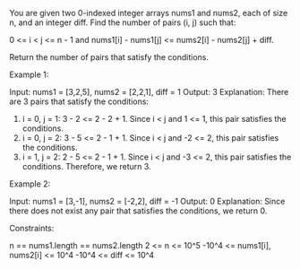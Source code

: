 You are given two 0-indexed integer arrays nums1 and nums2, each of size n,
and an integer diff. Find the number of pairs (i, j) such that:


0 <= i < j <= n - 1 and
nums1[i] - nums1[j] <= nums2[i] - nums2[j] + diff.


Return the number of pairs that satisfy the conditions.


Example 1:


Input: nums1 = [3,2,5], nums2 = [2,2,1], diff = 1
Output: 3
Explanation:
There are 3 pairs that satisfy the conditions:
1. i = 0, j = 1: 3 - 2 <= 2 - 2 + 1. Since i < j and 1 <= 1, this pair
satisfies the conditions.
2. i = 0, j = 2: 3 - 5 <= 2 - 1 + 1. Since i < j and -2 <= 2, this pair
satisfies the conditions.
3. i = 1, j = 2: 2 - 5 <= 2 - 1 + 1. Since i < j and -3 <= 2, this pair
satisfies the conditions.
Therefore, we return 3.


Example 2:


Input: nums1 = [3,-1], nums2 = [-2,2], diff = -1
Output: 0
Explanation:
Since there does not exist any pair that satisfies the conditions, we return
0.



Constraints:


n == nums1.length == nums2.length
2 <= n <= 10^5
-10^4 <= nums1[i], nums2[i] <= 10^4
-10^4 <= diff <= 10^4




